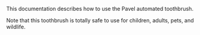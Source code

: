 This documentation describes how to use the Pavel automated toothbrush.  

Note that this toothbrush is totally safe to use for children, adults, pets, and wildlife.

